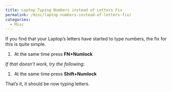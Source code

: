 ```yaml
---
title: Laptop Typing Numbers instead of Letters Fix
permalink: /misc/laptop-numbers-instead-of-letters-fix/
categories:
  - Misc
---
```

If you find that your Laptop&#8217;s letters have started to type numbers, the fix for this is quite simple.

  1.  At the same time press **FN+Numlock**

_If that doesn&#8217;t work, try the following:_

  1.  At the same time press **Shift+Numlock**

That&#8217;s it, it should be now typing letters.
